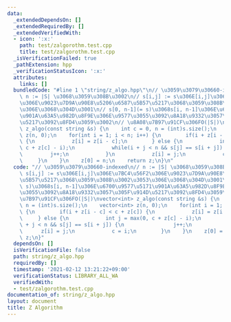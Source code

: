 ```yaml
---
data:
  _extendedDependsOn: []
  _extendedRequiredBy: []
  _extendedVerifiedWith:
  - icon: ':x:'
    path: test/zalgorothm.test.cpp
    title: test/zalgorothm.test.cpp
  _isVerificationFailed: true
  _pathExtension: hpp
  _verificationStatusIcon: ':x:'
  attributes:
    links: []
  bundledCode: "#line 1 \"string/z_algo.hpp\"\n// \u3059\u3079\u30660-indexed\n//\
    \ n := |S| \u3068\u3059\u308B\u3002\n// s[i,j] := s\u306E[i,j]\u306E\u7BC4\u56F2\
    \u306E\u9023\u7D9A\u90E8\u5206\u6587\u5B57\u5217\u3068\u3059\u308B\u3002\u3053\
    \u306E\u3068\u304D\u3001\n// s[0, n-1](= s)\u3068s[i, n-1]\u306E\u6700\u9577\u5171\
    \u901A\u63A5\u982D\u8F9E\u306E\u9577\u3055\u3092\u8A18\u9332\u3057\u305F\u914D\
    \u5217\u3092\u8FD4\u3059\u3002\n// \u8A08\u7B97\u91CF\u306FO(|S|)\nvector<int>\
    \ z_algo(const string &s) {\n    int c = 0, n = (int)s.size();\n    vector<int>\
    \ z(n, 0);\n    for(int i = 1; i < n; i++) {\n        if(i + z[i - c] < c + z[c])\
    \ {\n            z[i] = z[i - c];\n        } else {\n            int j = max(0,\
    \ c + z[c] - i);\n            while(i + j < n && s[j] == s[i + j]) {\n       \
    \         j++;\n            }\n            z[i] = j;\n            c = i;\n   \
    \     }\n    }\n    z[0] = n;\n    return z;\n}\n"
  code: "// \u3059\u3079\u30660-indexed\n// n := |S| \u3068\u3059\u308B\u3002\n//\
    \ s[i,j] := s\u306E[i,j]\u306E\u7BC4\u56F2\u306E\u9023\u7D9A\u90E8\u5206\u6587\
    \u5B57\u5217\u3068\u3059\u308B\u3002\u3053\u306E\u3068\u304D\u3001\n// s[0, n-1](=\
    \ s)\u3068s[i, n-1]\u306E\u6700\u9577\u5171\u901A\u63A5\u982D\u8F9E\u306E\u9577\
    \u3055\u3092\u8A18\u9332\u3057\u305F\u914D\u5217\u3092\u8FD4\u3059\u3002\n// \u8A08\
    \u7B97\u91CF\u306FO(|S|)\nvector<int> z_algo(const string &s) {\n    int c = 0,\
    \ n = (int)s.size();\n    vector<int> z(n, 0);\n    for(int i = 1; i < n; i++)\
    \ {\n        if(i + z[i - c] < c + z[c]) {\n            z[i] = z[i - c];\n   \
    \     } else {\n            int j = max(0, c + z[c] - i);\n            while(i\
    \ + j < n && s[j] == s[i + j]) {\n                j++;\n            }\n      \
    \      z[i] = j;\n            c = i;\n        }\n    }\n    z[0] = n;\n    return\
    \ z;\n}"
  dependsOn: []
  isVerificationFile: false
  path: string/z_algo.hpp
  requiredBy: []
  timestamp: '2021-02-12 13:21:22+09:00'
  verificationStatus: LIBRARY_ALL_WA
  verifiedWith:
  - test/zalgorothm.test.cpp
documentation_of: string/z_algo.hpp
layout: document
title: Z Algorithm
---
```

